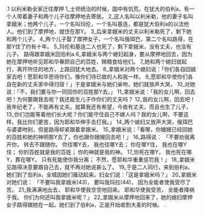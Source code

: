 .1 
以利米勒全家迁往摩押 
1_士师统治的时候，国中有饥荒。在犹大的伯利a，有一个人带着妻子和两个儿子往摩押地去寄居。 2_这人名叫以利米勒，他的妻子名叫拿娥米；他两个儿子，一个名叫玛伦，一个名叫基连，都是犹大伯利a的以法他人。他们到了摩押地，就住在那Y。 3_后来拿娥米的丈夫以利米勒死了，剩下她和两个儿子。 4_两个儿子娶了摩押女子，一个名叫俄珥巴，第二个名叫路得，在那Y住了约有十年。 5_玛伦和基连二人也死了，剩下拿娥米，没有丈夫，也没有儿子。 
路得跟拿娥米回伯利a 
6_拿娥米与两个媳妇起身，要从摩押地回去，因为她在摩押地听见耶和华眷顾自己的百姓，赐粮食给他们。 7_她和两个媳妇就起行，离开所住的地方，上路回犹大地去。 8_拿娥米对两个媳妇说：「你们各自回娘家去吧！愿耶和华恩待你们，像你们待已故的人和我一样。 9_愿耶和华使你们各自在新的丈夫家中得归宿！」于是拿娥米与她们亲吻，她们就放声大哭， 10_对她说：「不，我们要与你一同回你的百姓那Y去。」 11_拿娥米说：「我的女儿啊，回去吧！为何要跟我去呢？我还能生儿子作你们的丈夫吗？ 12_我的女儿啊，回去吧！我年纪老了，不能再有丈夫。就算我还有希望，今夜有丈夫，而且也生了儿子， 13_你们岂能等着他们长大呢？你们能守住自己不嫁人吗？我的女儿啊，不要这样。我比你们更苦，因为耶和华伸手击打我。」 14_两个媳妇又放声大哭，俄珥巴与婆婆吻别，但是路得却紧跟着拿娥米。 
15_拿娥米说：「看哪，你嫂嫂已经回她的百姓和她的神明那Y去了，你也跟你嫂嫂回去吧！」 16_路得说： 
「不要劝我离开你， 
转去不跟随你。 
你往哪Y去， 
我也往哪Y去； 
你在哪Y住， 
我也在哪Y住； 
你的百姓就是我的百姓； 
你的神就是我的神。 
17_你死在哪Y， 
我也死在哪Y，葬在哪Y。 
只有死能使你我分离； 
不然，愿耶和华重重惩罚我！」 
18_拿娥米见路得决意要跟自己去，就不再对她说甚么了。 
19_于是二人同行，来到伯利a。她们到了伯利a，全城因她们骚动起来。妇女们说：「这是拿娥米吗？」 20_拿娥米对她们说： 
「不要叫我拿娥米(43)， 
要叫我玛拉(44)， 
因为全能者使我受尽了苦。 
21_我满满地出去， 
耶和华使我空空地回来。 
耶和华使我受苦， 
全能者降祸于我。 
你们为何还叫我拿娥米呢？」 
22_拿娥米从摩押地回来了，她的媳妇摩押女子路得跟她在一起。她们到了伯利a，正是开始收割大麦的时候。 
 .